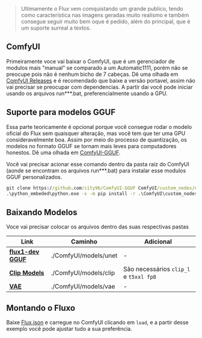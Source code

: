 > Ultimamente o Flux vem comquistando um grande publico, tendo como caracteristica nas imagens geradas muito realismo e também consegue seguir muito bem oque é pedido, além do principal, que é um suporte surreal a textos.

## ComfyUI

Primeiramente voce vai baixar o ComfyUI, que é um gerenciador de modulos mais "manual" se comparado a um Automatic1111, porém não se preocupe pois não é nenhum bicho de 7 cabeças. 
Dê uma olhada em [ComfyUI Releases](https://github.com/comfyanonymous/ComfyUI/releases/tag/v0.2.2) e é recomendado que baixe a versão portavel, assim não vai precisar se preocupar com dependencias. A partir dai você pode iniciar usando os arquivos run***.bat, preferencialmente usando a GPU.
## Suporte para modelos GGUF

Essa parte teoricamente é opcional porque você consegue rodar o modelo oficial do Flux sem quaisquer alteração, mas você tem que ter uma GPU consideravelmente boa. Assim por meio do processo de quantização, os modelos no formato GGUF se tornam mais leves para computadores honestos. Dê uma olhada em [ComfyUI-GGUF](https://github.com/city96/ComfyUI-GGUF).

Você vai precisar acionar esse comando dentro da pasta raiz do ComfyUI (aonde se encontram os arquivos run***.bat) para instalar esse modulos GGUF personalizados. 

```cmd
git clone https://github.com/city96/ComfyUI-GGUF ComfyUI/custom_nodes/ComfyUI-GGUF 
.\python_embeded\python.exe -s -m pip install -r .\ComfyUI\custom_nodes\ComfyUI-GGUF\requirements.txt
```

## Baixando Modelos

Voce vai precisar colocar os arquivos dentro das suas respectivas pastas

|Link |Caminho           |Adicional|
|-----|------|------|
|[**flux1-dev GGUF**](https://huggingface.co/city96/FLUX.1-dev-gguf)                         |  ./ComfyUI/models/unet | - |
|[**Clip Models**](https://huggingface.co/comfyanonymous/flux_text_encoders/tree/main)       |  ./ComfyUI/models/clip | São necessários `clip_l` e `t5xxl fp8`|
|[**VAE**](https://huggingface.co/black-forest-labs/FLUX.1-schnell/blob/main/ae.safetensors) |  ./ComfyUI/models/vae  | - |

## Montando o Fluxo

Baixe [Flux.json](./flux.json) e carregue no ComfyUI clicando em `load`, e a partir desse exemplo você pode ajustar tudo a sua preferência.
